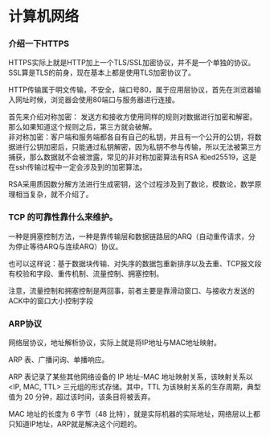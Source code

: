 # 计算机网络
### 介绍一下HTTPS
HTTPS实际上就是HTTP加上一个TLS/SSL加密协议，并不是一个单独的协议。SSL算是TLS的前身，现在基本上都是使用TLS加密协议了。

HTTP传输属于明文传输，不安全，端口号80，属于应用层协议，首先在浏览器输入网址时候，浏览器会使用80端口与服务器进行连接。

首先来介绍对称加密： 发送方和接收方使用同样的规则对数据进行加密和解密。那么如果知道这个规则之后，第三方就会破解。<br>
非对称加密：客户端和服务端都各自有自己的私钥，并且有一个公开的公钥，将数据进行公钥加密后，只能通过私钥解密，因为私钥不参与传输，所以无法被第三方
捕获，那么数据就不会被泄露，常见的非对称加密算法有RSA 和ed25519，这是在ssh传输过程中一定会涉及到的加密算法。

RSA采用质因数分解方法进行生成密钥，这个过程涉及到了数论，模数论，数学原理相当复杂，就不介绍了。

### TCP 的可靠性靠什么来维护。
一种是拥塞控制方法，一种是靠传输层和数据链路层的ARQ（自动重传请求，分为停止等待ARQ与连续ARQ）协议。

也可以这样说：基于数据块传输、对失序的数据包重新排序以及去重、TCP报文段有校验和字段、重传机制、流量控制、拥塞控制。

注意，流量控制和拥塞控制是两回事，前者主要是靠滑动窗口、与接收方发送的ACK中的窗口大小控制字段

### ARP协议
网络层协议，地址解析协议，实际上就是将IP地址与MAC地址映射。

ARP 表、广播问询、单播响应。

ARP 表记录了某些其他网络设备的 IP 地址-MAC 地址映射关系，该映射关系以 <IP, MAC, TTL> 三元组的形式存储。其中，TTL 为该映射关系的生存周期，典型值为 20 分钟，超过该时间，该条目将被丢弃。


MAC 地址的长度为 6 字节（48 比特），就是实际机器的实际地址，网络层以上都只知道IP地址，ARP就是解决这个问题的。